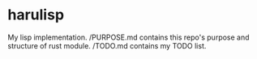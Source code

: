 # harulisp

My lisp implementation. /PURPOSE.md contains this repo's purpose and structure of rust module. /TODO.md contains my TODO list.
